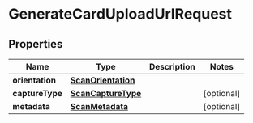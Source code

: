 
# GenerateCardUploadUrlRequest

## Properties
Name | Type | Description | Notes
------------ | ------------- | ------------- | -------------
**orientation** | [**ScanOrientation**](ScanOrientation.md) |  | 
**captureType** | [**ScanCaptureType**](ScanCaptureType.md) |  |  [optional]
**metadata** | [**ScanMetadata**](ScanMetadata.md) |  |  [optional]



